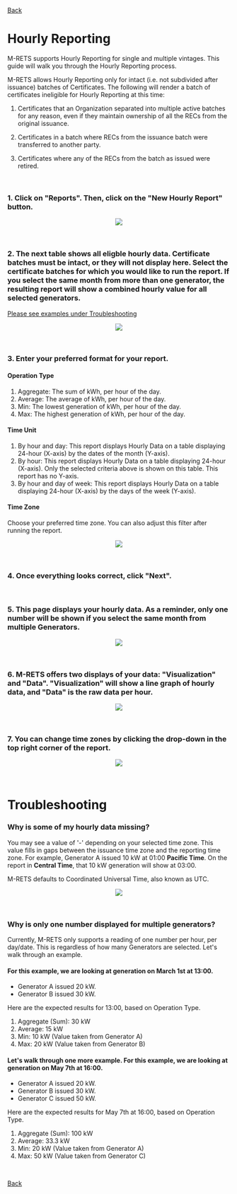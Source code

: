 [Back](https://mrets.github.io/Help/index)

# Hourly Reporting

M-RETS supports Hourly Reporting for single and multiple vintages. This guide will walk you through the Hourly Reporting process. 

M-RETS allows Hourly Reporting only for intact (i.e. not subdivided after issuance) batches of Certificates. The following will render a batch of certificates ineligible for Hourly Reporting at this time:

1. Certificates that an Organization separated into multiple active batches for any reason, even if they maintain ownership of all the RECs from the original issuance.

2. Certificates in a batch where RECs from the issuance batch were transferred to another party.

3. Certificates where any of the RECs from the batch as issued were retired.

<br>

### 1. Click on "Reports". Then, click on the "New Hourly Report" button.

<p align="center">
  <img src="https://github.com/mrets/photos/blob/master/hourly_reporting_1.png?raw=true">
</p>

<br>

### 2. The next table shows all eligble hourly data. Certificate batches must be intact, or they will not display here. Select the certificate batches for which you would like to run the report. If you select the same month from more than one generator, the resulting report will show a combined hourly value for all selected generators. 

[Please see examples under Troubleshooting](https://mrets.github.io/Help/hourly_reporting#why-is-only-one-number-displayed-for-multiple-generators)

<p align="center">
  <img src="https://github.com/mrets/photos/blob/master/Hourly_reporting_2.png?raw=true">
</p>

<br>

### 3. Enter your preferred format for your report.

#### Operation Type
1. Aggregate: The sum of kWh, per hour of the day.
2. Average: The average of kWh, per hour of the day.
3. Min: The lowest generation of kWh, per hour of the day.
4. Max: The highest generation of kWh, per hour of the day.
#### Time Unit
1. By hour and day: This report displays Hourly Data on a table displaying 24-hour (X-axis) by the dates of the month (Y-axis).
2. By hour: This report displays Hourly Data on a table displaying 24-hour (X-axis). Only the selected criteria above is shown on this table. This report has no Y-axis.
3. By hour and day of week: This report displays Hourly Data on a table displaying 24-hour (X-axis) by the days of the week (Y-axis).
#### Time Zone
Choose your preferred time zone. You can also adjust this filter after running the report.

<p align="center">
  <img src="https://github.com/mrets/photos/blob/master/Hourly_reporting_3.png?raw=true">
</p>

<br>

### 4. Once everything looks correct, click "Next".

<br>

### 5. This page displays your hourly data. As a reminder, only one number will be shown if you select the same month from multiple Generators.

<p align="center">
  <img src="https://github.com/mrets/photos/blob/master/hourly_reporting_4.png?raw=true">
</p>

<br>

### 6. M-RETS offers two displays of your data: "Visualization" and "Data". "Visualization" will show a line graph of hourly data, and "Data" is the raw data per hour. 

<p align="center">
  <img src="https://github.com/mrets/photos/blob/master/hourly_reporting_7.png?raw=true">
</p>

<br>

### 7. You can change time zones by clicking the drop-down in the top right corner of the report.

<p align="center">
  <img src="https://github.com/mrets/photos/blob/master/hourly_reporting_5.png?raw=true">
</p>

<br>

# Troubleshooting
### Why is some of my hourly data missing?
You may see a value of '-' depending on your selected time zone. This value fills in gaps between the issuance time zone and the reporting time zone. For example, Generator A issued 10 kW at 01:00 **Pacific Time**. On the report in **Central Time**, that 10 kW generation will show at 03:00.

M-RETS defaults to Coordinated Universal Time, also known as UTC. 

<p align="center">
  <img src="https://github.com/mrets/photos/blob/master/hourly_reporting_6.png?raw=true">
</p>

<br>

### Why is only one number displayed for multiple generators?
Currently, M-RETS only supports a reading of one number per hour, per day/date. This is regardless of how many Generators are selected. Let's walk through an example.

#### For this example, we are looking at generation on March 1st at 13:00.

* Generator A issued 20 kW.
* Generator B issued 30 kW.

Here are the expected results for 13:00, based on Operation Type.

1. Aggregate (Sum): 30 kW
2. Average: 15 kW
3. Min: 10 kW (Value taken from Generator A)
4. Max: 20 kW (Value taken from Generator B)

#### Let's walk through one more example. For this example, we are looking at generation on May 7th at 16:00.

* Generator A issued 20 kW.
* Generator B issued 30 kW.
* Generator C issued 50 kW. 

Here are the expected results for May 7th at 16:00, based on Operation Type.

1. Aggregate (Sum): 100 kW
2. Average: 33.3 kW
3. Min: 20 kW (Value taken from Generator A)
4. Max: 50 kW (Value taken from Generator C)

<br>

[Back](https://mrets.github.io/Help/index)
